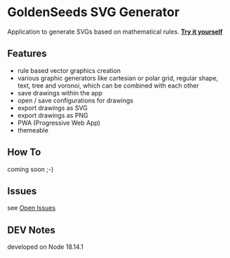 # GoldenSeeds SVG Generator
Application to generate SVGs based on mathematical rules.
**[Try it yourself](https://tmunz.github.io/GoldenSeeds/)**

## Features
- rule based vector graphics creation
- various graphic generators like cartesian or polar grid, regular shape, text, tree and voronoi, which can be combined with each other
- save drawings within the app
- open / save configurations for drawings
- export drawings as SVG
- export drawings as PNG
- PWA (Progressive Web App)
- themeable

## How To
coming soon ;-)

## Issues
see [Open Issues](https://github.com/tmunz/GoldenSeeds/issues)

## DEV Notes
developed on Node 18.14.1
